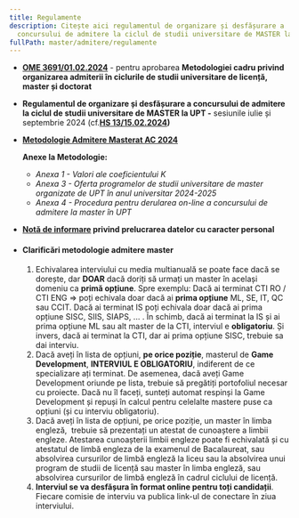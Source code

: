 ```yaml
---
title: Regulamente
description: Citește aici regulamentul de organizare și desfășurare a
  concursului de admitere la ciclul de studii universitare de MASTER la UPT.
fullPath: master/admitere/regulamente
---
```

* **[OME 3691/01.02.2024](https://www.upt.ro/img/files/2023-2024/Admitere/Metodologie_cardu_organiz_ex.admitere_2024.pdf)** - pentru aprobarea **Metodologiei cadru privind organizarea admiterii în ciclurile de studii universitare de licență, master și doctorat** 
* **Regulamentul de organizare și desfășurare a concursului de admitere la ciclul de studii universitare de MASTER la UPT -** sesiunile iulie și septembrie 2024 (cf.**[HS 13/15.02.2024](https://www.upt.ro/img/files/2023-2024/Admitere/master/Regulament_admitere_master_2024.pdf))**
* **[Metodologie Admitere Masterat AC 2024](https://admitere.ac.upt.ro/uploads/02_metodologie-admitere-master-ac-2024-final.pdf)**

  **Anexe la Metodologie:**

  * *Anexa 1 - Valori ale coeficientului K*
  * *Anexa 3 - Oferta programelor de studii universitare de master organizate de UPT în anul universitar 2024-2025*
  * *Anexa 4 - Procedura pentru derularea on-line a concursului de admitere la master în UPT*
* **[Notă de informare](http://www.upt.ro/img/files/gdpr-date_personale/Nota_informativa_candidati_admitere_UPT_v2.pdf) privind prelucrarea datelor cu caracter personal**
* #### **Clarificări metodologie admitere master**

  1. Echivalarea interviului cu media multianuală se poate face dacă se dorește, dar **DOAR** dacă doriți să urmați un master în același domeniu ca **primă opțiune**. Spre exemplu: Dacă ai terminat CTI RO / CTI ENG => poți echivala doar dacă ai **prima opțiune** ML, SE, IT, QC sau CCIT. Dacă ai terminat IS poți echivala doar dacă ai prima opțiune SISC, SIIS, SIAPS, ... . În schimb, dacă ai terminat la IS și ai prima opțiune ML sau alt master de la CTI, interviul e **obligatoriu**. Și invers, dacă ai terminat la CTI, dar ai prima opțiune SISC, trebuie sa dai interviu.
  2. Dacă aveți în lista de opțiuni, **pe orice poziție**, masterul de **Game Development**, **INTERVIUL E OBLIGATORIU**, indiferent de ce specializare ați terminat. De asemenea, dacă aveți Game Development oriunde pe lista, trebuie să pregătiți portofoliul necesar cu proiecte. Dacă nu îl faceți, sunteți automat respinși la Game Development și repuși în calcul pentru celelalte mastere puse ca opțiuni (și cu interviu obligatoriu).
  3. Dacă aveți în lista de opțiuni, pe orice poziție, un master în limba engleză,  trebuie să prezentați un atestat de cunoaștere a limbii engleze. Atestarea cunoașterii limbii engleze poate fi echivalată și cu atestatul de limbă engleza de la examenul de Bacalaureat, sau absolvirea cursurilor de limbă engleză la liceu sau la absolvirea unui program de studii de licență sau master în limba engleză, sau absolvirea cursurilor de limbă engleză în cadrul ciclului de licență. 
  4. **Interviul se va desfășura în format online pentru toți candidații**. Fiecare comisie de interviu va publica link-ul de conectare în ziua interviului.